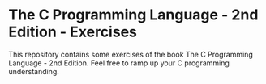# The C Programming Language - 2nd Edition - Exercises

This repository contains some exercises of the book The C Programming Language - 2nd Edition.
Feel free to ramp up your C programming understanding.
